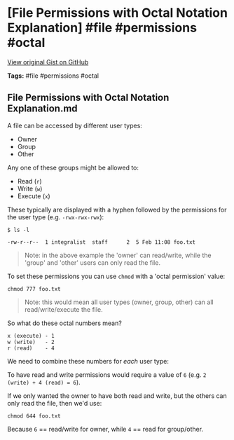 # [File Permissions with Octal Notation Explanation] #file #permissions #octal

[View original Gist on GitHub](https://gist.github.com/Integralist/c61346248e1f6c5c494fec98cb7be75c)

**Tags:** #file #permissions #octal

## File Permissions with Octal Notation Explanation.md

A file can be accessed by different user types:

- Owner
- Group
- Other

Any one of these groups might be allowed to:

- Read (`r`)
- Write (`w`)
- Execute (`x`)

These typically are displayed with a hyphen followed by the permissions for the user type (e.g. `-rwx-rwx-rwx`):

```
$ ls -l

-rw-r--r--  1 integralist  staff      2  5 Feb 11:08 foo.txt
```

> Note: in the above example the 'owner' can read/write, while the 'group' and 'other' users can only read the file.

To set these permissions you can use `chmod` with a 'octal permission' value:

```
chmod 777 foo.txt
```

> Note: this would mean all user types (owner, group, other) can all read/write/execute the file.

So what do these octal numbers mean?

```
x (execute) - 1
w (write)   - 2
r (read)    - 4 
```

We need to combine these numbers for _each_ user type:

To have read and write permissions would require a value of `6` (e.g. `2 (write) + 4 (read) = 6`).

If we only wanted the owner to have both read and write, but the others can only read the file, then we'd use:

```
chmod 644 foo.txt
```

Because `6` == read/write for owner, while `4` == read for group/other.

